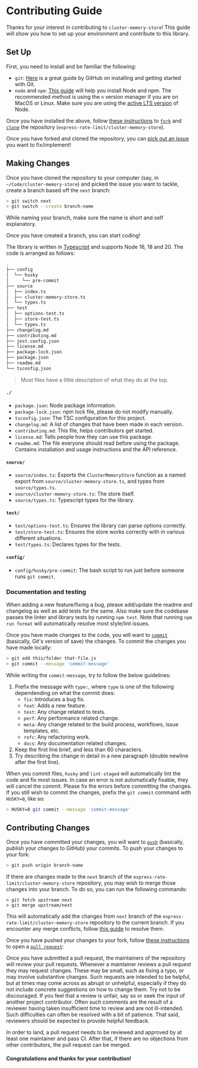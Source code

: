 # Contributing Guide

Thanks for your interest in contributing to `cluster-memory-store`! This guide
will show you how to set up your environment and contribute to this library.

## Set Up

First, you need to install and be familiar the following:

- `git`: [Here](https://github.com/git-guides) is a great guide by GitHub on
  installing and getting started with Git.
- `node` and `npm`:
  [This guide](https://nodejs.org/en/download/package-manager/) will help you
  install Node and npm. The recommended method is using the `n` version manager
  if you are on MacOS or Linux. Make sure you are using the
  [active LTS version](https://github.com/nodejs/Release#release-schedule) of
  Node.

Once you have installed the above, follow
[these instructions](https://docs.github.com/en/get-started/quickstart/fork-a-repo)
to
[`fork`](https://docs.github.com/en/pull-requests/collaborating-with-pull-requests/working-with-forks)
and [`clone`](https://github.com/git-guides/git-clone) the repository
(`express-rate-limit/cluster-memory-store`).

Once you have forked and cloned the repository, you can
[pick out an issue](https://github.com/express-rate-limit/cluster-memory-store/issues?q=is%3Aissue+is%3Aopen+sort%3Aupdated-desc)
you want to fix/implement!

## Making Changes

Once you have cloned the repository to your computer (say, in
`~/Code/cluster-memory-store`) and picked the issue you want to tackle, create a
branch based off the `next` branch:

```sh
> git switch next
> git switch --create branch-name
```

While naming your branch, make sure the name is short and self explanatory.

Once you have created a branch, you can start coding!

The library is written in
[Typescript](https://github.com/microsoft/TypeScript#readme) and supports Node
16, 18 and 20. The code is arranged as follows:

```sh
.
├── config
│  └── husky
│     └── pre-commit
├── source
│  ├── index.ts
│  ├── cluster-memory-store.ts
│  └── types.ts
├── test
│  ├── options-test.ts
│  ├── store-test.ts
│  └── types.ts
├── changelog.md
├── contributing.md
├── jest.config.json
├── license.md
├── package-lock.json
├── package.json
├── readme.md
└── tsconfig.json
```

> Most files have a little description of what they do at the top.

#### `./`

- `package.json`: Node package information.
- `package-lock.json`: npm lock file, please do not modify manually.
- `tsconfig.json`: The TSC configuration for this project.
- `changelog.md`: A list of changes that have been made in each version.
- `contributing.md`: This file, helps contributors get started.
- `license.md`: Tells people how they can use this package.
- `readme.md`: The file everyone should read before using the package. Contains
  installation and usage instructions and the API reference.

#### `source/`

- `source/index.ts`: Exports the `ClusterMemoryStore` function as a named export
  from `source/cluster-memory-store.ts`, and types from `source/types.ts`.
- `source/cluster-memory-store.ts`: The store itself.
- `source/types.ts`: Typescript types for the library.

#### `test/`

- `test/options-test.ts`: Ensures the library can parse options correctly.
- `test/store-test.ts`: Ensures the store works correctly with in various
  different situations.
- `test/types.ts`: Declares types for the tests.

#### `config/`

- `config/husky/pre-commit`: The bash script to run just before someone runs
  `git commit`.

### Documentation and testing

When adding a new feature/fixing a bug, please add/update the readme and
changelog as well as add tests for the same. Also make sure the codebase passes
the linter and library tests by running `npm test`. Note that running
`npm run format` will automatically resolve most style/lint issues.

Once you have made changes to the code, you will want to
[`commit`](https://github.com/git-guides/git-commit) (basically, Git's version
of save) the changes. To commit the changes you have made locally:

```sh
> git add this/folder that-file.js
> git commit --message 'commit-message'
```

While writing the `commit-message`, try to follow the below guidelines:

1. Prefix the message with `type:`, where `type` is one of the following
   dependending on what the commit does:
   - `fix`: Introduces a bug fix.
   - `feat`: Adds a new feature.
   - `test`: Any change related to tests.
   - `perf`: Any performance related change.
   - `meta`: Any change related to the build process, workflows, issue
     templates, etc.
   - `refc`: Any refactoring work.
   - `docs`: Any documentation related changes.
2. Keep the first line brief, and less than 60 characters.
3. Try describing the change in detail in a new paragraph (double newline after
   the first line).

When you commit files, `husky` and `lint-staged` will automatically lint the
code and fix most issues. In case an error is not automatically fixable, they
will cancel the commit. Please fix the errors before committing the changes. If
you still wish to commit the changes, prefix the `git commit` command with
`HUSKY=0`, like so:

```sh
> HUSKY=0 git commit --message 'commit-message'
```

## Contributing Changes

Once you have committed your changes, you will want to
[`push`](https://github.com/git-guides/git-push) (basically, publish your
changes to GitHub) your commits. To push your changes to your fork:

```sh
> git push origin branch-name
```

If there are changes made to the `next` branch of the
`express-rate-limit/cluster-memory-store` repository, you may wish to merge
those changes into your branch. To do so, you can run the following commands:

```
> git fetch upstream next
> git merge upstream/next
```

This will automatically add the changes from `next` branch of the
`express-rate-limit/cluster-memory-store` repository to the current branch. If
you encounter any merge conflicts, follow
[this guide](https://docs.github.com/en/pull-requests/collaborating-with-pull-requests/addressing-merge-conflicts/resolving-a-merge-conflict-using-the-command-line)
to resolve them.

Once you have pushed your changes to your fork, follow
[these instructions](https://docs.github.com/en/pull-requests/collaborating-with-pull-requests/proposing-changes-to-your-work-with-pull-requests/creating-a-pull-request-from-a-fork)
to open a
[`pull request`](https://docs.github.com/en/pull-requests/collaborating-with-pull-requests/proposing-changes-to-your-work-with-pull-requests/about-pull-requests):

Once you have submitted a pull request, the maintainers of the repository will
review your pull requests. Whenever a maintainer reviews a pull request they may
request changes. These may be small, such as fixing a typo, or may involve
substantive changes. Such requests are intended to be helpful, but at times may
come across as abrupt or unhelpful, especially if they do not include concrete
suggestions on how to change them. Try not to be discouraged. If you feel that a
review is unfair, say so or seek the input of another project contributor. Often
such comments are the result of a reviewer having taken insufficient time to
review and are not ill-intended. Such difficulties can often be resolved with a
bit of patience. That said, reviewers should be expected to provide helpful
feedback.

In order to land, a pull request needs to be reviewed and approved by at least
one maintainer and pass CI. After that, if there are no objections from other
contributors, the pull request can be merged.

#### Congratulations and thanks for your contribution!

<!-- This contributing guide was inspired by the Electron project's contributing guide. -->
